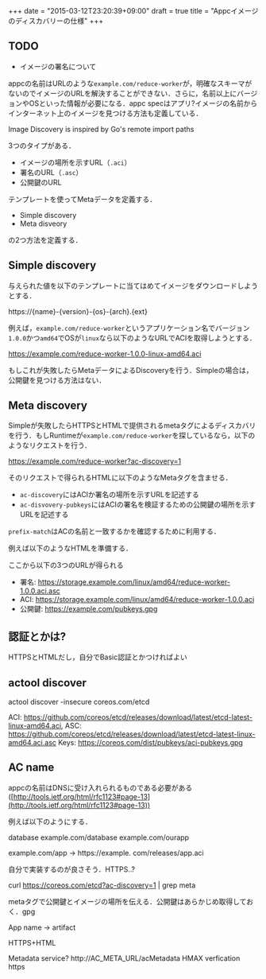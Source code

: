 +++
date = "2015-03-12T23:20:39+09:00"
draft = true
title = "Appcイメージのディスカバリーの仕様"
+++

## TODO

- イメージの署名について

appcの名前はURLのような`example.com/reduce-worker`が，明確なスキーマがないのでイメージのURLを解決することができない．さらに，名前以上にバージョンやOSといった情報が必要になる．appc specはアプリ?イメージの名前からインターネット上のイメージを見つける方法も定義している．

Image Discovery is inspired by Go's remote import paths

3つのタイプがある．

- イメージの場所を示すURL（`.aci`）
- 署名のURL（`.asc`）
- 公開鍵のURL

テンプレートを使ってMetaデータを定義する．

- Simple discovery
- Meta disveory

の2つ方法を定義する．

## Simple discovery

与えられた値を以下のテンプレートに当てはめてイメージをダウンロードしようとする．

https://{name}-{version}-{os}-{arch}.{ext}

例えば，`example.com/reduce-worker`というアプリケーション名でバージョン`1.0.0`かつ`amd64`でOSが`linux`なら以下のようなURLでACIを取得しようとする．

https://example.com/reduce-worker-1.0.0-linux-amd64.aci

もしこれが失敗したらMetaデータによるDiscoveryを行う．Simpleの場合は，公開鍵を見つける方法はない．

## Meta discovery

Simpleが失敗したらHTTPSとHTMLで提供されるmetaタグによるディスカバリを行う．もしRuntimeが`example.com/reduce-worker`を探しているなら，以下のようなリクエストを行う．

https://example.com/reduce-worker?ac-discovery=1

そのリクエストで得られるHTMLに以下のようなMetaタグを含ませる．

<meta name="ac-discovery" content="prefix-match url-tmpl">
<meta name="ac-discovery-pubkeys" content="prefix-match url">

- `ac-discovery`にはACIか署名の場所を示すURLを記述する
- `ac-disvovery-pubkeys`にはACIの署名を検証するための公開鍵の場所を示すURLを記述する

`prefix-match`はACの名前と一致するかを確認するために利用する．

例えば以下のようなHTMLを準備する．

<meta name="ac-discovery" content="example.com https://storage.example.com/{os}/{arch}/{name}-{version}.{ext}?torrent">
<meta name="ac-discovery" content="example.com hdfs://storage.example.com/{name}-{version}-{os}-{arch}.{ext}">
<meta name="ac-discovery-pubkeys" content="example.com https://example.com/pubkeys.gpg">

ここから以下の3つのURLが得られる

- 署名: https://storage.example.com/linux/amd64/reduce-worker-1.0.0.aci.asc
- ACI: https://storage.example.com/linux/amd64/reduce-worker-1.0.0.aci
- 公開鍵: https://example.com/pubkeys.gpg

## 認証とかは?

HTTPSとHTMLだし，自分でBasic認証とかつければよい

## actool discover

actool discover -insecure coreos.com/etcd

ACI: https://github.com/coreos/etcd/releases/download/latest/etcd-latest-linux-amd64.aci, ASC: https://github.com/coreos/etcd/releases/download/latest/etcd-latest-linux-amd64.aci.asc
Keys: https://coreos.com/dist/pubkeys/aci-pubkeys.gpg


## AC name

appcの名前はDNSに受け入れられるものである必要がある([http://tools.ietf.org/html/rfc1123#page-13](http://tools.ietf.org/html/rfc1123#page-13))

例えば以下のようにする．

database
example.com/database
example.com/ourapp

example.com/app -> https://example. com/releases/app.aci

自分で実装するのが良さそう．HTTPS..?

curl https://coreos.com/etcd?ac-discovery=1 | grep meta
<meta name="ac-discovery" content="coreos.com/etcd https://github.com/coreos/etcd/releases/download/{version}/etcd-{version}-{os}-{arch}.{ext}">
<meta name="ac-discovery-pubkeys" content="coreos.com/etcd https://coreos.com/dist/pubkeys/aci-pubkeys.gpg">

metaタグで公開鍵とイメージの場所を伝える．公開鍵はあらかじめ取得しておく．gpg

App name -\> artifact

HTTPS+HTML

Metadata service?
http://AC_META_URL/acMetadata
HMAX verfication https



